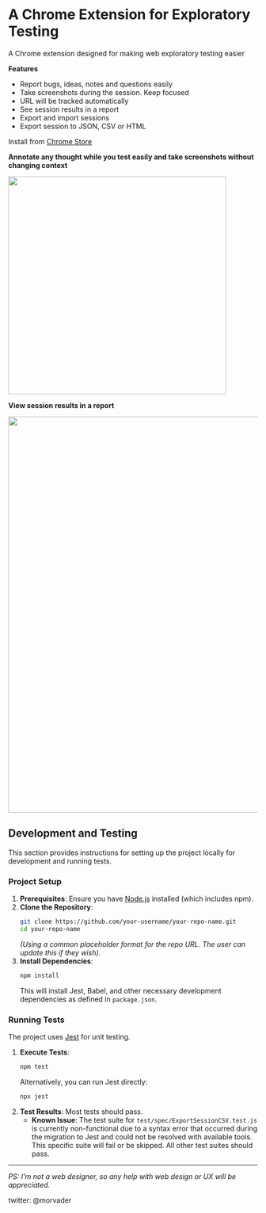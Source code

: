 # A Chrome Extension for Exploratory Testing

A Chrome extension designed for making web exploratory testing easier

**Features**

 - Report bugs, ideas, notes and questions easily
 - Take screenshots during the session. Keep focused 
 - URL will be tracked automatically
 - See session results in a report
 - Export and import sessions
 - Export session to JSON, CSV or HTML


Install from [Chrome Store](https://chrome.google.com/webstore/detail/exploratory-testing-chrom/khigmghadjljgjpamimgjjmpmlbgmekj)


**Annotate any thought while you test easily and take screenshots without changing context**

<img src="./screenshots/new_Annotation.PNG" width="440">


**View session results in a report**

<img src="./screenshots/report.PNG" width="800">

## Development and Testing

This section provides instructions for setting up the project locally for development and running tests.

### Project Setup

1.  **Prerequisites**: Ensure you have [Node.js](https://nodejs.org/) installed (which includes npm).
2.  **Clone the Repository**:
    ```bash
    git clone https://github.com/your-username/your-repo-name.git
    cd your-repo-name
    ```
    *(Using a common placeholder format for the repo URL. The user can update this if they wish).*
3.  **Install Dependencies**:
    ```bash
    npm install
    ```
    This will install Jest, Babel, and other necessary development dependencies as defined in `package.json`.

### Running Tests

The project uses [Jest](https://jestjs.io/) for unit testing.

1.  **Execute Tests**:
    ```bash
    npm test
    ```
    Alternatively, you can run Jest directly:
    ```bash
    npx jest
    ```
2.  **Test Results**: Most tests should pass.
    *   **Known Issue**: The test suite for `test/spec/ExportSessionCSV.test.js` is currently non-functional due to a syntax error that occurred during the migration to Jest and could not be resolved with available tools. This specific suite will fail or be skipped. All other test suites should pass.

---
_PS: I'm not a web designer, so any help with web design or UX will be appreciated._

twitter: @morvader
